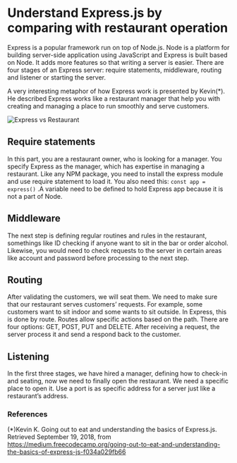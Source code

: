 # Understand Express.js by comparing with restaurant operation

Express is a popular framework run on top of Node.js. Node is a platform for building server-side application using JavaScript and Express is built based on Node. It adds more features so that writing a server is easier. There are four stages of an Express server: require statements, middleware, routing and listener or starting the server.

A very interesting metaphor of how Express work is presented by Kevin(*). He described Express works like a restaurant manager that help you with creating and managing a place to run smoothly and serve customers.

![Express vs Restaurant](https://cdn-images-1.medium.com/max/2000/1*gWVqib20b1NNzB6vrM-U6w.png)

## Require statements
In this part, you are a restaurant owner, who is looking for a manager. You specify Express as the manager, which has expertise in managing a restaurant. Like any NPM package, you need to install the express module and use require statement to load it. You also need this:
        ```
        const app = express()
        ```
.A variable need to be defined to hold Express app because it is not a part of Node.

## Middleware
The next step is defining regular routines and rules in the restaurant, somethings like ID checking if anyone want to sit in the bar or order alcohol. Likewise, you would need to check requests to the server in certain areas like account and password before processing to the next step. 

## Routing
After validating the customers, we will seat them. We need to make sure that our restaurant serves customers’ requests. For example, some customers want to sit indoor and some wants to sit outside. In Express, this is done by route. Routes allow specific actions based on the path. There are four options: GET, POST, PUT and DELETE. After receiving a request, the server process it and send a respond back to the customer.

## Listening
In the first three stages, we have hired a manager, defining how to check-in and seating, now we need to finally open the restaurant. We need a specific place to open it. Use a port is as specific address for a server just like a restaurant’s address. 


### References
(*)Kevin K. Going out to eat and understanding the basics of Express.js. Retrieved September 19, 2018, from https://medium.freecodecamp.org/going-out-to-eat-and-understanding-the-basics-of-express-js-f034a029fb66
